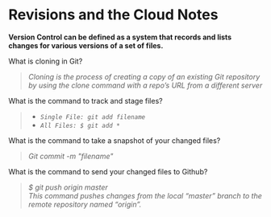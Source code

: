 # Revisions and the Cloud Notes

**Version Control can be defined as a system that records and lists changes for various
versions of a set of files.**

What is cloning in Git?

> *Cloning is the process of creating a copy of an existing Git repository by using the clone command with a repo’s URL from a different server*

What is the command to track and stage files?

>- *`Single File: git add filename`*
>- *`All Files: $ git add * `* 

What is the command to take a snapshot of your changed files?
 
> *Git commit -m "filename"*



What is the command to send your changed files to Github?

> *$ git push origin master* <br>
*This command pushes changes from the local “master” branch to the remote repository named “origin”.*
